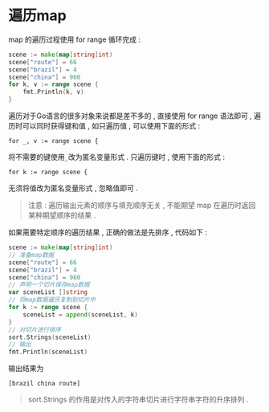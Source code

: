 # 遍历map

map 的遍历过程使用 for range 循环完成 :

```go
scene := make(map[string]int)
scene["route"] = 66
scene["brazil"] = 4
scene["china"] = 960
for k, v := range scene {
    fmt.Println(k, v)
}
```

遍历对于Go语言的很多对象来说都是差不多的 , 直接使用 for range 语法即可 , 遍历时可以同时获得键和值 , 如只遍历值 , 可以使用下面的形式 :

```
for _, v := range scene {
```

将不需要的键使用`_`改为匿名变量形式 . 只遍历键时 , 使用下面的形式 :

```
for k := range scene {
```

无须将值改为匿名变量形式 , 忽略值即可 .

> 注意 : 遍历输出元素的顺序与填充顺序无关 , 不能期望 map 在遍历时返回某种期望顺序的结果 .

如果需要特定顺序的遍历结果 , 正确的做法是先排序 , 代码如下 :

```go
scene := make(map[string]int)
// 准备map数据
scene["route"] = 66
scene["brazil"] = 4
scene["china"] = 960
// 声明一个切片保存map数据
var sceneList []string
// 将map数据遍历复制到切片中
for k := range scene {
    sceneList = append(sceneList, k)
}
// 对切片进行排序
sort.Strings(sceneList)
// 输出
fmt.Println(sceneList)
```

输出结果为

```
[brazil china route]
```

> sort.Strings 的作用是对传入的字符串切片进行字符串字符的升序排列 .



